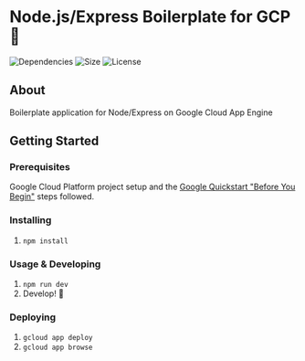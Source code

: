 # Node.js/Express Boilerplate for GCP 🐣
![Dependencies](https://img.shields.io/david/dev/cortl/express-gcp.svg)
![Size](https://img.shields.io/github/languages/code-size/cortl/express-gcp.svg)
![License](https://img.shields.io/packagist/l/cortl/express-gcp.svg)

## About
Boilerplate application for Node/Express on Google Cloud App Engine

## Getting Started

### Prerequisites
Google Cloud Platform project setup and the [Google Quickstart "Before You Begin"](https://cloud.google.com/appengine/docs/standard/nodejs/quickstart#before-you-begin) steps followed.

### Installing
1. `npm install`

### Usage & Developing
1. `npm run dev`
3. Develop! 🎉

### Deploying
1. `gcloud app deploy`
2. `gcloud app browse`
